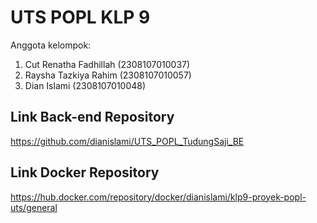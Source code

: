 # UTS POPL KLP 9

Anggota kelompok:
1. Cut Renatha Fadhillah (2308107010037)
2. Raysha Tazkiya Rahim (2308107010057)
3. Dian Islami (2308107010048)

## Link Back-end Repository
https://github.com/dianislami/UTS_POPL_TudungSaji_BE

## Link Docker Repository
https://hub.docker.com/repository/docker/dianislami/klp9-proyek-popl-uts/general
